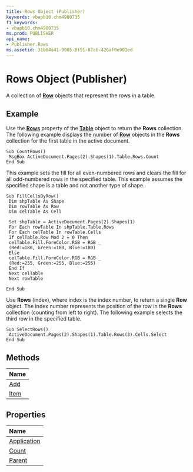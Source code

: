 ```yaml
---
title: Rows Object (Publisher)
keywords: vbapb10.chm4980735
f1_keywords:
- vbapb10.chm4980735
ms.prod: PUBLISHER
api_name:
- Publisher.Rows
ms.assetid: 31b04a41-9005-8f51-87ab-426af0e901ed
---
```



# Rows Object (Publisher)

A collection of  **[Row](row-object-publisher.md)** objects that represent the rows in a table.
 


## Example

Use the  **[Rows](table-rows-property-publisher.md)** property of the **[Table](table-object-publisher.md)** object to return the **Rows** collection. The following example displays the number of **[Row](row-object-publisher.md)** objects in the **Rows** collection for the first table in the active document.
 

 

```
Sub CountRows() 
 MsgBox ActiveDocument.Pages(2).Shapes(1).Table.Rows.Count 
End Sub
```

This example sets the fill for all even-numbered rows and clears the fill for all odd-numbered rows in the specified table. This example assumes the specified shape is a table and not another type of shape.
 

 



```
Sub FillCellsByRow() 
 Dim shpTable As Shape 
 Dim rowTable As Row 
 Dim celTable As Cell 
 
 Set shpTable = ActiveDocument.Pages(2).Shapes(1) 
 For Each rowTable In shpTable.Table.Rows 
 For Each celTable In rowTable.Cells 
 If celTable.Row Mod 2 = 0 Then 
 celTable.Fill.ForeColor.RGB = RGB _ 
 (Red:=180, Green:=180, Blue:=180) 
 Else 
 celTable.Fill.ForeColor.RGB = RGB _ 
 (Red:=255, Green:=255, Blue:=255) 
 End If 
 Next celTable 
 Next rowTable 
 
End Sub
```

Use  **Rows** (index), where index is the index number, to return a single **Row** object. The index number represents the position of the row in the **Rows** collection (counting from left to right). The following example selects the third row in the specified table.
 

 



```
Sub SelectRows() 
 ActiveDocument.Pages(2).Shapes(1).Table.Rows(3).Cells.Select 
End Sub
```


## Methods



|**Name**|
|:-----|
|[Add](rows-add-method-publisher.md)|
|[Item](rows-item-method-publisher.md)|

## Properties



|**Name**|
|:-----|
|[Application](rows-application-property-publisher.md)|
|[Count](rows-count-property-publisher.md)|
|[Parent](rows-parent-property-publisher.md)|

